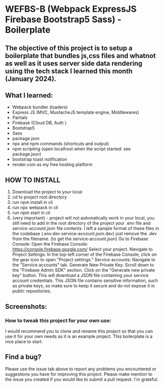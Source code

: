 # WEFBS-B (Webpack ExpressJS Firebase Bootstrap5 Sass) - Boilerplate

## The objective of this project is to setup a boilerplate that bundles js,css files and whatnot as well as it uses server side data rendering using the tech stack I learned this month (January 2024). 

## What I learned:
* Webpack bundler (loaders)
* Express JS (MVC, MustacheJS template engine, Middlewares)
* Partials
* Firebase (Cloud DB, Auth )
* Bootstrap5
* Sass
* package.json
* npx and npm commands (shortcuts and output)
* npm scripting (open localhost when the script started: see package.json)
* bootstrap toast notification
* render.com as my free hosting platform

## HOW TO INSTALL
1. Download the project to your local
2. cd to project root directory
3. run npm install in cli
4. run npx webpack in cli
5. run npm start in cli
6. (very important) - project will not automatically work in your local, you still need to add in the root directory of the project your .env file and service-account.json file contents.
I left a sample format of these files in the codebase (.env.dev service-account.json.dev) just remove the .dev from the filename.
(to get the service-account.json)
Go to Firebase Console:
Open the Firebase Console: https://console.firebase.google.com/
Select your project.
Navigate to Project Settings:
In the top-left corner of the Firebase Console, click on the gear icon to open "Project settings."
Service accounts:
Navigate to the "Service accounts" tab.
Generate New Private Key:
Scroll down to the "Firebase Admin SDK" section.
Click on the "Generate new private key" button. This will download a JSON file containing your service account credentials.
This JSON file contains sensitive information, such as private keys, so make sure to keep it secure and do not expose it in public repositories.


## Screenshots:

### How to tweak this project for your own use:
I would recommend you to clone and rename this project so that you can use it for your own needs as it is an example project. This boilerplate is a nice place to start.

## Find a bug?
Please use the issue tab above to report any problems you encountered or suggestions you have for improving this project. Please make mention to the issue you created if you would like to submit a pull request. I'm grateful.
